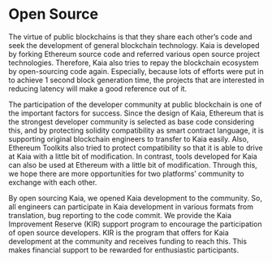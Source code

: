 # Open Source

The virtue of public blockchains is that they share each other’s code and seek the development of general blockchain technology. Kaia is developed by forking Ethereum source code and referred various open source project technologies. Therefore, Kaia also tries to repay the blockchain ecosystem by open-sourcing code again. Especially, because lots of efforts were put in to achieve 1 second block generation time, the projects that are interested in reducing latency will make a good reference out of it.

The participation of the developer community at public blockchain is one of the important factors for success. Since the design of Kaia, Ethereum that is the strongest developer community is selected as base code considering this, and by protecting solidity compatibility as smart contract language, it is supporting original blockchain engineers to transfer to Kaia easily. Also, Ethereum Toolkits also tried to protect compatibility so that it is able to drive at Kaia with a little bit of modification. In contrast, tools developed for Kaia can also be used at Ethereum with a little bit of modification. Through this, we hope there are more opportunities for two platforms’ community to exchange with each other.

By open sourcing Kaia, we opened Kaia development to the community. So, all engineers can participate in Kaia development in various formats from translation, bug reporting to the code commit. We provide the Kaia Improvement Reserve (KIR) support program to encourage the participation of open source developers. KIR is the program that offers for Kaia development at the community and receives funding to reach this. This makes financial support to be rewarded for enthusiastic participants.

